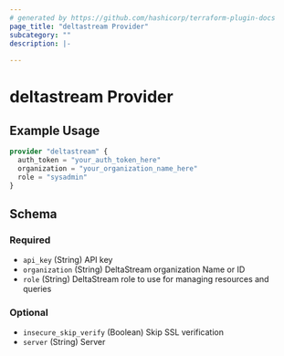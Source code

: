 ```yaml
---
# generated by https://github.com/hashicorp/terraform-plugin-docs
page_title: "deltastream Provider"
subcategory: ""
description: |-
  
---
```


# deltastream Provider



## Example Usage

```terraform
provider "deltastream" {
  auth_token = "your_auth_token_here"
  organization = "your_organization_name_here"
  role = "sysadmin"
}
```

<!-- schema generated by tfplugindocs -->
## Schema

### Required

- `api_key` (String) API key
- `organization` (String) DeltaStream organization Name or ID
- `role` (String) DeltaStream role to use for managing resources and queries

### Optional

- `insecure_skip_verify` (Boolean) Skip SSL verification
- `server` (String) Server
